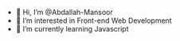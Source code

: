 - 👋 Hi, I’m @Abdallah-Mansoor
- 👀 I’m interested in Front-end Web Development
- 🌱 I’m currently learning Javascript

<!---
Abdallah-Mansoor/Abdallah-Mansoor is a ✨ special ✨ repository because its `README.md` (this file) appears on your GitHub profile.
You can click the Preview link to take a look at your changes.
--->
